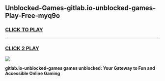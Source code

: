
## Unblocked-Games-gitlab.io-unblocked-games-Play-Free-myq9o
<h3>
<a href="https://premium76.site?title=gitlab.io-unblocked-games&ref=22A">CLICK TO PLAY</a></h3>
<hr>

<h3>
<a href="https://premium76.site?title=gitlab.io-unblocked-games&ref=22A">CLICK 2 PLAY</a>
  
</h3>

<a href="https://premium76.site?title=gitlab.io-unblocked-games&ref=22A"><img src="https://clearcache.store/games.png"></a>


**gitlab.io-unblocked-games games unblocked: Your Gateway to Fun and Accessible Online Gaming**
